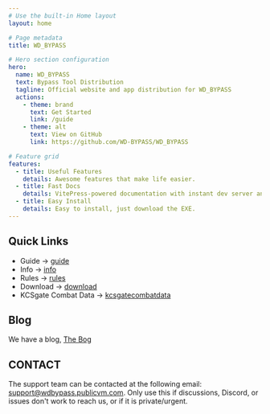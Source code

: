 ```yaml
---
# Use the built-in Home layout
layout: home

# Page metadata
title: WD_BYPASS

# Hero section configuration
hero:
  name: WD_BYPASS
  text: Bypass Tool Distribution
  tagline: Official website and app distribution for WD_BYPASS
  actions:
    - theme: brand
      text: Get Started
      link: /guide
    - theme: alt
      text: View on GitHub
      link: https://github.com/WD-BYPASS/WD_BYPASS

# Feature grid
features:
  - title: Useful Features
    details: Awesome features that make life easier.
  - title: Fast Docs
    details: VitePress-powered documentation with instant dev server and static output.
  - title: Easy Install
    details: Easy to install, just download the EXE.
---
```


## Quick Links

- Guide → [guide](/guide)
- Info → [info](/info)
- Rules → [rules](/rules)
- Download → [download](/download)
- KCSgate Combat Data → [kcsgatecombatdata](/kcsgatecombatdata)

## Blog

We have a blog, [The Bog](https://wd-bypass.github.io/thebog/)

## CONTACT

The support team can be contacted at the following email: support@wdbypass.publicvm.com.  Only use this if discussions, Discord, or issues don't work to reach us, or if it is private/urgent.
